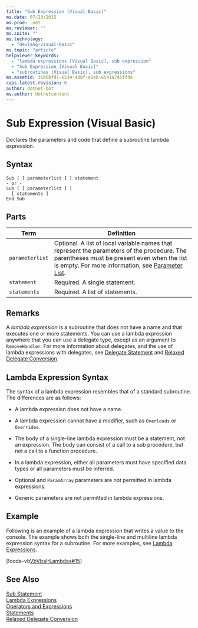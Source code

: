 ```yaml
---
title: "Sub Expression (Visual Basic)"
ms.date: 07/20/2015
ms.prod: .net
ms.reviewer: ""
ms.suite: ""
ms.technology: 
  - "devlang-visual-basic"
ms.topic: "article"
helpviewer_keywords: 
  - "lambda expressions [Visual Basic], sub expression"
  - "Sub Expression [Visual Basic]"
  - "subroutines [Visual Basic], sub expressions"
ms.assetid: 36b6bfd1-6539-4d8f-a5eb-6541a745ffde
caps.latest.revision: 6
author: dotnet-bot
ms.author: dotnetcontent
---
```

# Sub Expression (Visual Basic)
Declares the parameters and code that define a subroutine lambda expression.  
  
## Syntax  
  
```  
Sub ( [ parameterlist ] ) statement  
- or -  
Sub ( [ parameterlist ] )  
  [ statements ]  
End Sub  
```  
  
## Parts  
  
|Term|Definition|  
|---|---|  
|`parameterlist`|Optional. A list of local variable names that represent the parameters of the procedure. The parentheses must be present even when the list is empty. For more information, see [Parameter List](../../../visual-basic/language-reference/statements/parameter-list.md).|  
|`statement`|Required. A single statement.|  
|`statements`|Required. A list of statements.|  
  
## Remarks  
 A *lambda expression* is a subroutine that does not have a name and that executes one or more statements. You can use a lambda expression anywhere that you can use a delegate type, except as an argument to `RemoveHandler`. For more information about delegates, and the use of lambda expressions with delegates, see [Delegate Statement](../../../visual-basic/language-reference/statements/delegate-statement.md) and [Relaxed Delegate Conversion](../../../visual-basic/programming-guide/language-features/delegates/relaxed-delegate-conversion.md).  
  
## Lambda Expression Syntax  
 The syntax of a lambda expression resembles that of a standard subroutine. The differences are as follows:  
  
-   A lambda expression does not have a name.  
  
-   A lambda expression cannot have a modifier, such as `Overloads` or `Overrides`.  
  
-   The body of a single-line lambda expression must be a statement, not an expression. The body can consist of a call to a sub procedure, but not a call to a function procedure.  
  
-   In a lambda expression, either all parameters must have specified data types or all parameters must be inferred.  
  
-   Optional and `ParamArray` parameters are not permitted in lambda expressions.  
  
-   Generic parameters are not permitted in lambda expressions.  
  
## Example  
 Following is an example of a lambda expression that writes a value to the console. The example shows both the single-line and multiline lambda expression syntax for a subroutine. For more examples, see [Lambda Expressions](../../../visual-basic/programming-guide/language-features/procedures/lambda-expressions.md).  
  
 [!code-vb[VbVbalrLambdas#15](../../../visual-basic/language-reference/operators/codesnippet/VisualBasic/sub-expression_1.vb)]  
  
## See Also  
 [Sub Statement](../../../visual-basic/language-reference/statements/sub-statement.md)  
 [Lambda Expressions](../../../visual-basic/programming-guide/language-features/procedures/lambda-expressions.md)  
 [Operators and Expressions](../../../visual-basic/programming-guide/language-features/operators-and-expressions/index.md)  
 [Statements](../../../visual-basic/programming-guide/language-features/statements.md)  
 [Relaxed Delegate Conversion](../../../visual-basic/programming-guide/language-features/delegates/relaxed-delegate-conversion.md)
